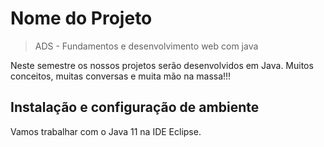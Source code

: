# Nome do Projeto
> ADS - Fundamentos e desenvolvimento web com java

Neste semestre os nossos projetos serão desenvolvidos em Java.
Muitos conceitos, muitas conversas e muita mão na massa!!!

## Instalação e configuração de ambiente

Vamos trabalhar com o Java 11 na IDE Eclipse.
